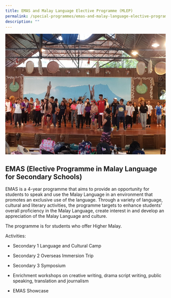 ```yaml
---
title: EMAS and Malay Language Elective Programme (MLEP)
permalink: /special-programmes/emas-and-malay-language-elective-programme-mlep
description: ""
---
```

![](/images/EMAS%20Immersion%20Trip%20to%20Sabah.jpeg)

EMAS (Elective Programme in Malay Language for Secondary Schools)
-----------------------------------------------------------------

  

EMAS is a 4-year programme that aims to provide an opportunity for students to speak and use the Malay Language in an environment that promotes an exclusive use of the language. Through a variety of language, cultural and literary activities, the programme targets to enhance students’ overall proficiency in the Malay Language, create interest in and develop an appreciation of the Malay Language and culture.

The programme is for students who offer Higher Malay.    
  

Activities: 

*   Secondary 1 Language and Cultural Camp  
    
*   Secondary 2 Overseas Immersion Trip  
    
*   Secondary 3 Symposium  
    
*   Enrichment workshops on creative writing, drama script writing, public speaking, translation and journalism  
    
*   EMAS Showcase